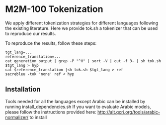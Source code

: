 # M2M-100 Tokenization

We apply different tokenization strategies for different languages following the existing literature. Here we provide
tok.sh a tokenizer that can be used to reproduce our results.

To reproduce the results, follow these steps:

```
tgt_lang=...
reference_translation=...
cat generation_output | grep -P "^H" | sort -V | cut -f 3- | sh tok.sh $tgt_lang > hyp
cat $reference_translation |sh tok.sh $tgt_lang > ref
sacrebleu -tok 'none' ref < hyp
```

## Installation

Tools needed for all the languages except Arabic can be installed by running install_dependencies.sh If you want to
evaluate Arabic models, please follow the instructions provided here: http://alt.qcri.org/tools/arabic-normalizer/ to
install 
